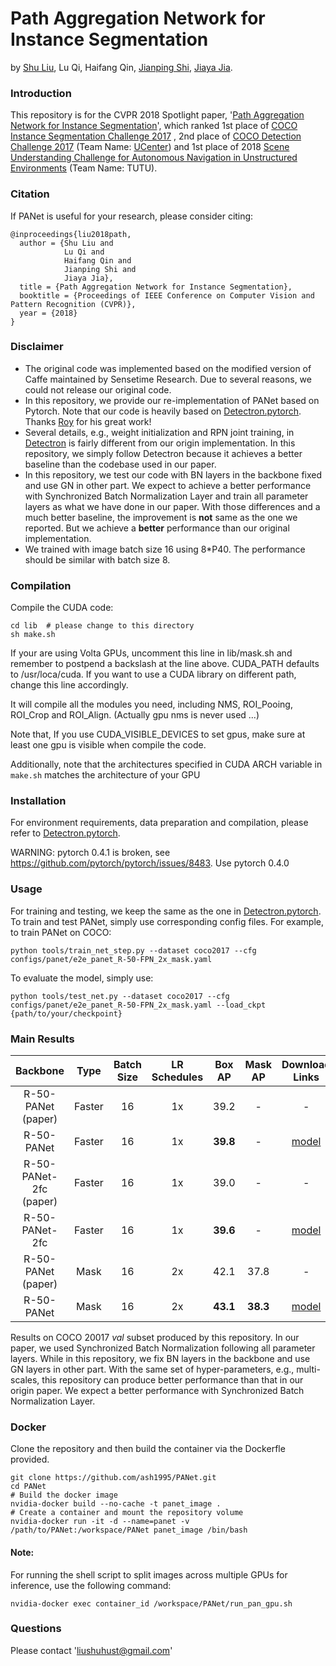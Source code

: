 # Path Aggregation Network for Instance Segmentation

by [Shu Liu](http://shuliu.me), Lu Qi, Haifang Qin, [Jianping Shi](https://shijianping.me/), [Jiaya Jia](http://jiaya.me/).

### Introduction

This repository is for the CVPR 2018 Spotlight paper, '[Path Aggregation Network for Instance Segmentation](https://arxiv.org/abs/1803.01534)', which ranked 1st place of [COCO Instance Segmentation Challenge 2017](http://cocodataset.org/#detections-leaderboard) , 2nd place of [COCO Detection Challenge 2017](http://cocodataset.org/#detections-leaderboard) (Team Name: [UCenter](https://places-coco2017.github.io/#winners)) and 1st place of 2018 [Scene Understanding Challenge for Autonomous Navigation in Unstructured Environments](http://cvit.iiit.ac.in/scene-understanding-challenge-2018/benchmarks.php#instance) (Team Name: TUTU).

### Citation

If PANet is useful for your research, please consider citing:

    @inproceedings{liu2018path,
      author = {Shu Liu and
                Lu Qi and
                Haifang Qin and
                Jianping Shi and
                Jiaya Jia},
      title = {Path Aggregation Network for Instance Segmentation},
      booktitle = {Proceedings of IEEE Conference on Computer Vision and Pattern Recognition (CVPR)},
      year = {2018}
    }


### Disclaimer 

- The original code was implemented based on the modified version of Caffe maintained by Sensetime Research. Due to several reasons, we could not release our original code. 
- In this repository, we provide our re-implementation of PANet based on Pytorch. Note that our code is heavily based on [Detectron.pytorch](https://github.com/roytseng-tw/Detectron.pytorch). Thanks [Roy](https://github.com/roytseng-tw) for his great work!
- Several details, e.g., weight initialization and RPN joint training, in [Detectron](https://github.com/facebookresearch/Detectron) is fairly different from our origin implementation. In this repository, we simply follow Detectron because it achieves a better baseline than the codebase used in our paper. 
- In this repository, we test our code with BN layers in the backbone fixed and use GN in other part. We expect to achieve a better performance with Synchronized Batch Normalization Layer and train all parameter layers as what we have done in our paper. With those differences and a much better baseline, the improvement is **not** same as the one we reported. But we achieve a **better** performance than our original implementation. 
- We trained with image batch size 16 using 8*P40. The performance should be similar with batch size 8.


### Compilation
Compile the CUDA code:
```
cd lib  # please change to this directory
sh make.sh
```
If your are using Volta GPUs, uncomment this line in lib/mask.sh and remember to postpend a backslash at the line above. CUDA_PATH defaults to /usr/loca/cuda. If you want to use a CUDA library on different path, change this line accordingly.

It will compile all the modules you need, including NMS, ROI_Pooing, ROI_Crop and ROI_Align. (Actually gpu nms is never used ...)

Note that, If you use CUDA_VISIBLE_DEVICES to set gpus, make sure at least one gpu is visible when compile the code.

Additionally, note that the architectures specified in CUDA ARCH variable in `make.sh` matches the architecture of your GPU


### Installation

For environment requirements, data preparation and compilation, please refer to [Detectron.pytorch](https://github.com/roytseng-tw/Detectron.pytorch).

WARNING: pytorch 0.4.1 is broken, see https://github.com/pytorch/pytorch/issues/8483. Use pytorch 0.4.0

### Usage

For training and testing, we keep the same as the one in [Detectron.pytorch](https://github.com/roytseng-tw/Detectron.pytorch). To train and test PANet, simply use corresponding config files. For example, to train PANet on COCO:

```shell
python tools/train_net_step.py --dataset coco2017 --cfg configs/panet/e2e_panet_R-50-FPN_2x_mask.yaml
```

To evaluate the model, simply use:

```shell
python tools/test_net.py --dataset coco2017 --cfg configs/panet/e2e_panet_R-50-FPN_2x_mask.yaml --load_ckpt {path/to/your/checkpoint}
```

### Main Results


 Backbone     | Type   | Batch Size      | LR Schedules | Box AP | Mask AP | Download Links 
 :------------: |:------------: |:------------: |:------: | :-------: | :--------------:| :--------------:
 R-50-PANet (paper) | Faster | 16 | 1x | 39.2 | - | - 
 R-50-PANet | Faster | 16 | 1x | **39.8** | - | [model](https://drive.google.com/file/d/1_ahNQHY3D4mbsMWHR2FwmItBkLwYOrS4/view?usp=sharing) 
 R-50-PANet-2fc (paper) | Faster | 16 | 1x | 39.0 | - | - 
 R-50-PANet-2fc | Faster | 16 | 1x | **39.6** | - | [model](https://drive.google.com/file/d/1s-xm8GxHbmnt5M3gOMacXIRMvCGaDeRR/view?usp=sharing) 
 R-50-PANet (paper) | Mask| 16 | 2x | 42.1 | 37.8 | - 
 R-50-PANet | Mask | 16| 2x | **43.1** | **38.3** | [model](https://drive.google.com/file/d/1-pVZQ3GR6Aj7KJzH9nWoRQ-Lts8IcdMS/view?usp=sharing) 

Results on COCO 20017 *val* subset produced by this repository. In our paper, we used Synchronized Batch Normalization following all parameter layers. While in this repository, we fix BN layers in the backbone and use GN layers in other part. With the same set of hyper-parameters, e.g., multi-scales, this repository can produce better performance than that in our origin paper. We expect a better performance with Synchronized Batch Normalization Layer.

### Docker
Clone the repository and then build the container via the Dockerfle provided.
```shell
git clone https://github.com/ash1995/PANet.git
cd PANet
# Build the docker image
nvidia-docker build --no-cache -t panet_image .
# Create a container and mount the repository volume
nvidia-docker run -it -d --name=panet -v /path/to/PANet:/workspace/PANet panet_image /bin/bash
```

#### Note: 
For running the shell script to split images across multiple GPUs for inference, use the following command:
```shell
nvidia-docker exec container_id /workspace/PANet/run_pan_gpu.sh
```

### Questions

Please contact 'liushuhust@gmail.com'
